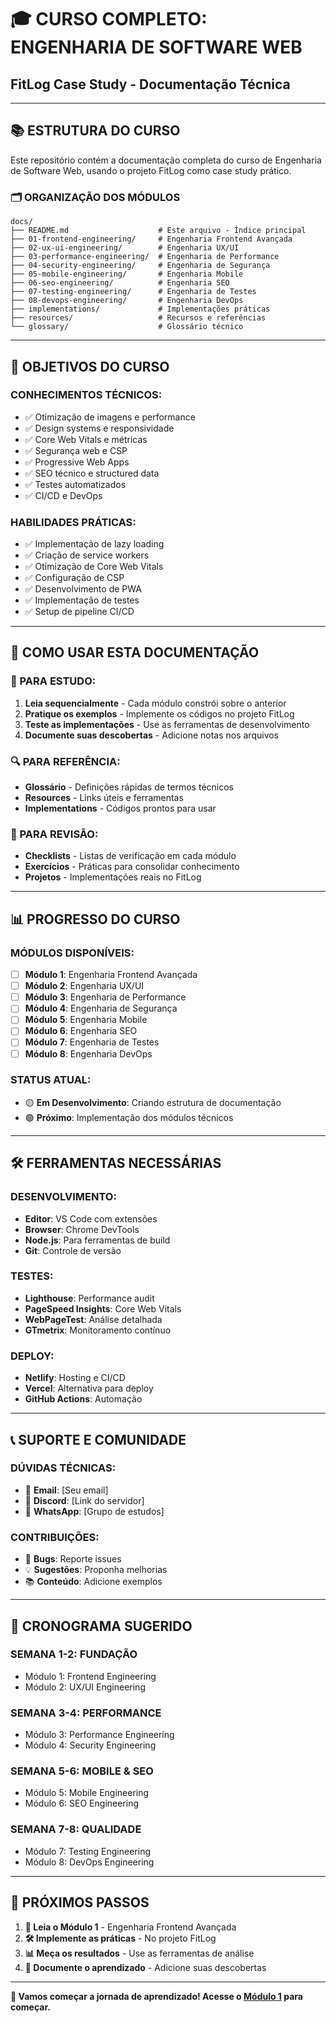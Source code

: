 # 🎓 **CURSO COMPLETO: ENGENHARIA DE SOFTWARE WEB**
## **FitLog Case Study - Documentação Técnica**

---

## 📚 **ESTRUTURA DO CURSO**

Este repositório contém a documentação completa do curso de Engenharia de Software Web, usando o projeto FitLog como case study prático.

### 🗂️ **ORGANIZAÇÃO DOS MÓDULOS**

```
docs/
├── README.md                    # Este arquivo - Índice principal
├── 01-frontend-engineering/     # Engenharia Frontend Avançada
├── 02-ux-ui-engineering/        # Engenharia UX/UI
├── 03-performance-engineering/  # Engenharia de Performance
├── 04-security-engineering/     # Engenharia de Segurança
├── 05-mobile-engineering/       # Engenharia Mobile
├── 06-seo-engineering/          # Engenharia SEO
├── 07-testing-engineering/      # Engenharia de Testes
├── 08-devops-engineering/       # Engenharia DevOps
├── implementations/             # Implementações práticas
├── resources/                   # Recursos e referências
└── glossary/                    # Glossário técnico
```

---

## 🎯 **OBJETIVOS DO CURSO**

### **CONHECIMENTOS TÉCNICOS:**
- ✅ Otimização de imagens e performance
- ✅ Design systems e responsividade
- ✅ Core Web Vitals e métricas
- ✅ Segurança web e CSP
- ✅ Progressive Web Apps
- ✅ SEO técnico e structured data
- ✅ Testes automatizados
- ✅ CI/CD e DevOps

### **HABILIDADES PRÁTICAS:**
- ✅ Implementação de lazy loading
- ✅ Criação de service workers
- ✅ Otimização de Core Web Vitals
- ✅ Configuração de CSP
- ✅ Desenvolvimento de PWA
- ✅ Implementação de testes
- ✅ Setup de pipeline CI/CD

---

## 🚀 **COMO USAR ESTA DOCUMENTAÇÃO**

### **📖 PARA ESTUDO:**
1. **Leia sequencialmente** - Cada módulo constrói sobre o anterior
2. **Pratique os exemplos** - Implemente os códigos no projeto FitLog
3. **Teste as implementações** - Use as ferramentas de desenvolvimento
4. **Documente suas descobertas** - Adicione notas nos arquivos

### **🔍 PARA REFERÊNCIA:**
- **Glossário** - Definições rápidas de termos técnicos
- **Resources** - Links úteis e ferramentas
- **Implementations** - Códigos prontos para usar

### **📝 PARA REVISÃO:**
- **Checklists** - Listas de verificação em cada módulo
- **Exercícios** - Práticas para consolidar conhecimento
- **Projetos** - Implementações reais no FitLog

---

## 📊 **PROGRESSO DO CURSO**

### **MÓDULOS DISPONÍVEIS:**
- [ ] **Módulo 1**: Engenharia Frontend Avançada
- [ ] **Módulo 2**: Engenharia UX/UI  
- [ ] **Módulo 3**: Engenharia de Performance
- [ ] **Módulo 4**: Engenharia de Segurança
- [ ] **Módulo 5**: Engenharia Mobile
- [ ] **Módulo 6**: Engenharia SEO
- [ ] **Módulo 7**: Engenharia de Testes
- [ ] **Módulo 8**: Engenharia DevOps

### **STATUS ATUAL:**
- 🟡 **Em Desenvolvimento**: Criando estrutura de documentação
- 🟢 **Próximo**: Implementação dos módulos técnicos

---

## 🛠️ **FERRAMENTAS NECESSÁRIAS**

### **DESENVOLVIMENTO:**
- **Editor**: VS Code com extensões
- **Browser**: Chrome DevTools
- **Node.js**: Para ferramentas de build
- **Git**: Controle de versão

### **TESTES:**
- **Lighthouse**: Performance audit
- **PageSpeed Insights**: Core Web Vitals
- **WebPageTest**: Análise detalhada
- **GTmetrix**: Monitoramento contínuo

### **DEPLOY:**
- **Netlify**: Hosting e CI/CD
- **Vercel**: Alternativa para deploy
- **GitHub Actions**: Automação

---

## 📞 **SUPORTE E COMUNIDADE**

### **DÚVIDAS TÉCNICAS:**
- 📧 **Email**: [Seu email]
- 💬 **Discord**: [Link do servidor]
- 📱 **WhatsApp**: [Grupo de estudos]

### **CONTRIBUIÇÕES:**
- 🐛 **Bugs**: Reporte issues
- 💡 **Sugestões**: Proponha melhorias
- 📚 **Conteúdo**: Adicione exemplos

---

## 📅 **CRONOGRAMA SUGERIDO**

### **SEMANA 1-2: FUNDAÇÃO**
- Módulo 1: Frontend Engineering
- Módulo 2: UX/UI Engineering

### **SEMANA 3-4: PERFORMANCE**
- Módulo 3: Performance Engineering
- Módulo 4: Security Engineering

### **SEMANA 5-6: MOBILE & SEO**
- Módulo 5: Mobile Engineering
- Módulo 6: SEO Engineering

### **SEMANA 7-8: QUALIDADE**
- Módulo 7: Testing Engineering
- Módulo 8: DevOps Engineering

---

## 🎯 **PRÓXIMOS PASSOS**

1. **📖 Leia o Módulo 1** - Engenharia Frontend Avançada
2. **🛠️ Implemente as práticas** - No projeto FitLog
3. **📊 Meça os resultados** - Use as ferramentas de análise
4. **📝 Documente o aprendizado** - Adicione suas descobertas

---

**🚀 Vamos começar a jornada de aprendizado! Acesse o [Módulo 1](./01-frontend-engineering/README.md) para começar.**
